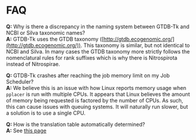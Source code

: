 # FAQ

**Q:** Why is there a discrepancy in the naming system between GTDB-Tk and NCBI or Silva taxonomic names?  
**A:** GTDB-Tk uses the GTDB taxonomy ([http://gtdb.ecogenomic.org/](http://gtdb.ecogenomic.org/)). 
This taxonomy is similar, but not identical to NCBI and Silva. 
In many cases the GTDB taxonomy more strictly follows the nomenclatural rules for rank suffixes which is why there is Nitrospirota instead of Nitrospirae.

**Q:** GTDB-Tk crashes after reaching the job memory limit on my Job Scheduler?    
**A:** We believe this is an issue with how Linux reports memory usage when `pplacer` is run with multiple CPUs. 
It appears that Linux believes the amount of memory being requested is factored by the number of CPUs. As such, 
this can cause issues with queuing systems. It will naturally run slower, but a solution is to use a single CPU.

**Q:** How is the translation table automatically determined? <br>
**A:** See [this page](prodigal.md#translation-table-selection)
